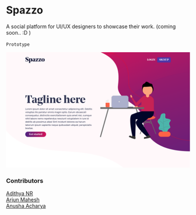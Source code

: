 # Spazzo

A social platform for UI/UX designers to showcase their work. (coming soon.. :D )

`Prototype`   

![prototype](/assets/demo1.png)


### Contributors 
[Adithya NR](https://adithyabhat.com)  
[Arjun Mahesh](https://www.linkedin.com/in/arjun-devappa-a6085114a/)  
[Anusha Acharya](https://www.linkedin.com/in/anusha-acharya-b783a2130/)
